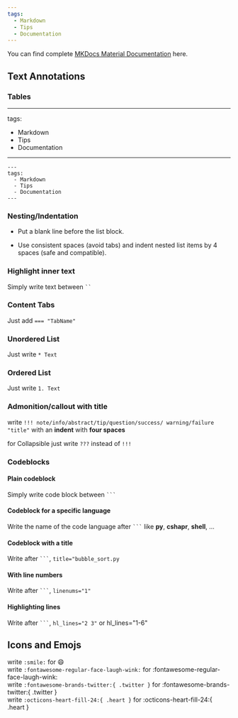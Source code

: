 ```yaml
---
tags:
  - Markdown
  - Tips
  - Documentation
---
```


You can find complete [MKDocs Material Documentation](https://squidfunk.github.io/mkdocs-material/reference/) here.

## Text Annotations

### Tables
---
tags:
  - Markdown
  - Tips
  - Documentation
---
```
---
tags:
  - Markdown
  - Tips
  - Documentation
---
```

### Nesting/Indentation
- Put a blank line before the list block.

- Use consistent spaces (avoid tabs) and indent nested list items by 4 spaces (safe and compatible).

### Highlight inner text
Simply write text between ` `` `


### Content Tabs
Just add ` === "TabName" `


### Unordered List
Just write ` * Text `


### Ordered List
Just write ` 1. Text `

### Admonition/callout with title
write ` !!! note/info/abstract/tip/question/success/ warning/failure "title" ` with an **indent** with **four spaces** 

for Collapsible just write ` ??? ` instead of ` !!! ` 

### Codeblocks

#### Plain codeblock
Simply write code block between ` ``` `

#### Codeblock for a specific language
Write the name of the code language after ` ``` ` like **py**, **cshapr**, **shell**, ...


#### Codeblock with a title
Write after ` ``` `, ` title="bubble_sort.py ` 


#### With line numbers
Write after ` ``` `, ` linenums="1" ` 


#### Highlighting lines
Write after ` ``` `, ` hl_lines="2 3" ` or hl_lines="1-6"

## Icons and Emojs
write ` :smile: ` for :smile:   
write ` :fontawesome-regular-face-laugh-wink: ` for :fontawesome-regular-face-laugh-wink:  
write ` :fontawesome-brands-twitter:{ .twitter } ` for :fontawesome-brands-twitter:{ .twitter }  
write ` :octicons-heart-fill-24:{ .heart } ` for :octicons-heart-fill-24:{ .heart }  




